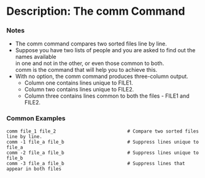 # Description: The comm Command

### Notes
* The comm command compares two sorted files line by line.
* Suppose you have two lists of people and you are asked to find out the names available   
in one and not in the other, or even those common to both.   
comm is the command that will help you to achieve this. 
* With no option, the comm command produces three-column output.
    - Column one contains lines unique to FILE1.
    - Column two contains lines unique to FILE2.
    - Column three contains lines common to both the files - FILE1 and FILE2.
    


### Common Examples
```shell  
comm file_1 file_2                          # Compare two sorted files line by line.
comm -1 file_a file_b                       # Suppress lines unique to file_a
comm -2 file_a file_b                       # Suppress lines unique to file_b
comm -3 file_a file_b                       # Suppress lines that appear in both files
```